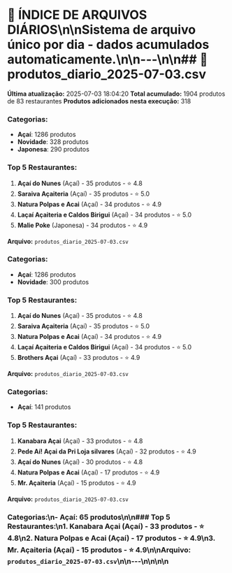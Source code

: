 # 📅 ÍNDICE DE ARQUIVOS DIÁRIOS\n\nSistema de arquivo único por dia - dados acumulados automaticamente.\n\n---\n\n## 📁 produtos_diario_2025-07-03.csv
**Última atualização:** 2025-07-03 18:04:20
**Total acumulado:** 1904 produtos de 83 restaurantes
**Produtos adicionados nesta execução:** 318

### Categorias:
- **Açaí**: 1286 produtos
- **Novidade**: 328 produtos
- **Japonesa**: 290 produtos

### Top 5 Restaurantes:
1. **Açaí do Nunes** (Açaí) - 35 produtos - ⭐ 4.8
2. **Saraiva Açaiteria** (Açaí) - 35 produtos - ⭐ 5.0
3. **Natura Polpas e Acai** (Açaí) - 34 produtos - ⭐ 4.9
4. **Laçaí Açaiteria e Caldos Birigui** (Açaí) - 34 produtos - ⭐ 5.0
5. **Malie Poke** (Japonesa) - 34 produtos - ⭐ 4.9

**Arquivo:** `produtos_diario_2025-07-03.csv`

### Categorias:
- **Açaí**: 1286 produtos
- **Novidade**: 300 produtos

### Top 5 Restaurantes:
1. **Açaí do Nunes** (Açaí) - 35 produtos - ⭐ 4.8
2. **Saraiva Açaiteria** (Açaí) - 35 produtos - ⭐ 5.0
3. **Natura Polpas e Acai** (Açaí) - 34 produtos - ⭐ 4.9
4. **Laçaí Açaiteria e Caldos Birigui** (Açaí) - 34 produtos - ⭐ 5.0
5. **Brothers Açai** (Açaí) - 33 produtos - ⭐ 4.9

**Arquivo:** `produtos_diario_2025-07-03.csv`

### Categorias:
- **Açaí**: 141 produtos

### Top 5 Restaurantes:
1. **Kanabara Açai** (Açaí) - 33 produtos - ⭐ 4.8
2. **Pede Aí! Açai da Pri Loja silvares** (Açaí) - 32 produtos - ⭐ 4.9
3. **Açaí do Nunes** (Açaí) - 30 produtos - ⭐ 4.8
4. **Natura Polpas e Acai** (Açaí) - 17 produtos - ⭐ 4.9
5. **Mr. Açaiteria** (Açaí) - 15 produtos - ⭐ 4.9

**Arquivo:** `produtos_diario_2025-07-03.csv`

### Categorias:\n- **Açaí**: 65 produtos\n\n### Top 5 Restaurantes:\n1. **Kanabara Açai** (Açaí) - 33 produtos - ⭐ 4.8\n2. **Natura Polpas e Acai** (Açaí) - 17 produtos - ⭐ 4.9\n3. **Mr. Açaiteria** (Açaí) - 15 produtos - ⭐ 4.9\n\n**Arquivo:** `produtos_diario_2025-07-03.csv`\n\n---\n\n\n\n